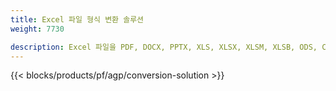```yaml
---
title: Excel 파일 형식 변환 솔루션 
weight: 7730

description: Excel 파일을 PDF, DOCX, PPTX, XLS, XLSX, XLSM, XLSB, ODS, CSV, TSV, HTML, JPG, BMP, PNG, SVG, TIFF, XPS, MHTML 및 Markdown으로 변환합니다.
---
```

{{< blocks/products/pf/agp/conversion-solution >}} 
